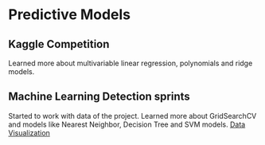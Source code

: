 # Predictive Models

 ## Kaggle Competition
 Learned more about multivariable linear regression, polynomials and ridge models.
 
 ## Machine Learning Detection sprints
 Started to work with data of the project. Learned more about GridSearchCV and models like Nearest Neighbor, Decision Tree and  SVM models.
 [Data Visualization](2.2_Kaggle_Housing_Competition.pdf)
